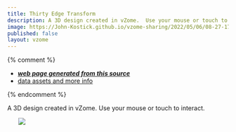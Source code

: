 ```yaml
---
title: Thirty Edge Transform
description: A 3D design created in vZome.  Use your mouse or touch to interact.
image: https://John-Kostick.github.io/vzome-sharing/2022/05/06/08-27-17-Thirty-Edge-Transform/Thirty-Edge-Transform.png
published: false
layout: vzome
---
```


{% comment %}
 - [***web page generated from this source***](<https://John-Kostick.github.io/vzome-sharing/2022/05/06/Thirty-Edge-Transform-08-27-17.html>)
 - [data assets and more info](<https://github.com/John-Kostick/vzome-sharing/tree/main/2022/05/06/08-27-17-Thirty-Edge-Transform/>)
 
{% endcomment %}

A 3D design created in vZome.  Use your mouse or touch to interact.

<vzome-viewer style="width: 87%; height: 60vh; margin: 5%"
       src="https://John-Kostick.github.io/vzome-sharing/2022/05/06/08-27-17-Thirty-Edge-Transform/Thirty-Edge-Transform.vZome" >
  <img src="https://John-Kostick.github.io/vzome-sharing/2022/05/06/08-27-17-Thirty-Edge-Transform/Thirty-Edge-Transform.png" />
</vzome-viewer>